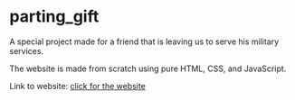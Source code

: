 # parting_gift

A special project made for a friend that is leaving us to serve his military services.

The website is made from scratch using pure HTML, CSS, and JavaScript.

Link to website:
[click for the website](http://www.infinityandbyoung.ml/.ml)
